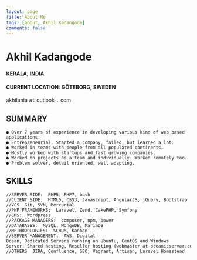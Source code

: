 ```yaml
---
layout: page
title: About Me
tags: [about, Akhil Kadangode]
comments: false
---
```



# Akhil Kadangode

#### KERALA, INDIA

#### CURRENT LOCATION: GÖTEBORG, SWEDEN

akhilania <kbd>at</kbd> outlook <kbd>.</kbd> com

## SUMMARY

```
● Over 7 years of experience in developing various kind of web based
applications.
● Entrepreneurial. Started a company, failed, but learned a lot.
● Worked in teams with people from all populated continents.
● Mostly worked with startups and fast growing companies.
● Worked on projects as a team and individually. Worked remotely too.
● Problem solver, detail oriented, well adapting.
```
## SKILLS
```
//SERVER SIDE: ​ PHP5, PHP7, bash
//CLIENT SIDE: ​ HTML5, CSS3, Javascript, AngularJS, jQuery, Bootstrap
//VCS ​ Git, SVN, Mercurial
//PHP FRAMEWORKS: ​ Laravel, Zend, CakePHP, Symfony
//CMS: ​ Wordpress
//PACKAGE MANAGERS: ​ composer, npm, bower
//DATABASES: ​ MySQL, MongoDB, MariaDB
//METHODOLOGIES: ​ SCRUM, Kanban
//SERVER MANAGEMENT: ​ AWS, Digital Ocean, Dedicated Servers running on Ubuntu, CentOS and Windows
Server, Shared hosting, Reseller hosting (webmaster at oceanicserver.com)
//OTHERS ​ JIRA, Confluence, SEO, Vagrant, Artisan, Laravel Homestead
```
